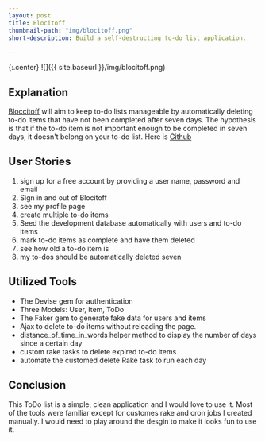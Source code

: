 ```yaml
---
layout: post
title: Blocitoff
thumbnail-path: "img/blocitoff.png"
short-description: Build a self-destructing to-do list application.

---
```


{:.center}
![]({{ site.baseurl }}/img/blocitoff.png)

## Explanation
[Bloccitoff](http://bloccitoff-junko.herokuapp.com/) will aim to keep to-do lists manageable by automatically deleting to-do items that have not been completed after seven days. The hypothesis is that if the to-do item is not important enough to be completed in seven days, it doesn't belong on your to-do list. Here is [Github](https://github.com/junkodesu/bloccitoff "Follow on GitHub")

## User Stories

1.  sign up for a free account by providing a user name, password and email
2.  Sign in and out of Blocitoff
3.  see my profile page
4.  create multiple to-do items
5.  Seed the development database automatically with users and to-do items
6.  mark to-do items as complete and have them deleted
7.  see how old a to-do item is
8.  my to-dos should be automatically deleted seven

## Utilized Tools

*   The Devise gem for authentication
*   Three Models: User, Item, ToDo
*   The Faker gem to generate fake data for users and items
*   Ajax to delete to-do items without reloading the page.
*   distance_of_time_in_words helper method to display the number of days since a certain day
*   custom rake tasks to delete expired to-do items
*   automate the customed delete Rake task to run each day

## Conclusion

This ToDo list is a simple, clean application and I would love to use it. Most of the tools were familiar except for customes rake and cron jobs I created manually. I would need to play around the desgin to make it looks fun to use it.

<script>
  (function(i,s,o,g,r,a,m){i['GoogleAnalyticsObject']=r;i[r]=i[r]||function(){
  (i[r].q=i[r].q||[]).push(arguments)},i[r].l=1*new Date();a=s.createElement(o),
  m=s.getElementsByTagName(o)[0];a.async=1;a.src=g;m.parentNode.insertBefore(a,m)
  })(window,document,'script','//www.google-analytics.com/analytics.js','ga');

  ga('create', 'UA-69982922-1', 'auto');
  ga('send', 'pageview');

</script>